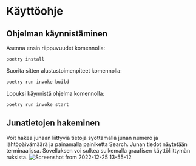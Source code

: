 # Käyttöohje

## Ohjelman käynnistäminen

Asenna ensin riippuvuudet komennolla:

```bash
poetry install
```

Suorita sitten alustustoimenpiteet komennolla:

```bash
poetry run invoke build
```

Lopuksi käynnistä ohjelma komennolla:

```
poetry run invoke start
```

## Junatietojen hakeminen

Voit hakea junaan liittyviä tietoja syöttämällä junan numero ja lähtöpäivämäärä ja painamalla painiketta Search. Junan tiedot näytetään terminaalissa. Sovelluksen voi sulkea sulkemalla graafisen käyttöliittymän ruksista.
![Screenshot from 2022-12-25 13-55-12](https://user-images.githubusercontent.com/51605816/209466967-cac66699-18f9-4308-b912-b4ac1407d548.png)
